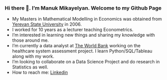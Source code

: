 ### Hi there 👋. I’m Manuk Mikayelyan. Welcome to my Github Page



- My Masters in Mathematical Modelling in Economics was obtained from [Yerevan State University](http://ysu.am/main/en) in 2006. 
- I worked for 10 years as a lecturer teaching Econometrics.
- I’m interested in learning new things and sharing my knowledge with those around me.
- I’m currently a data analyst at [The World Bank](https://www.worldbank.org/en/home) working on the healthcare system assessment project. I learn Python/SQL/Tableau  along with my work.
- I’m looking to collaborate on a Data Science Project and do research in Statistics as well.
- How to reach me: [Linkedin](www.linkedin.com/in/manuk-mikayelyan)
